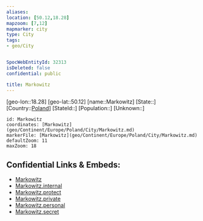 ```yaml
---
aliases: 
location: [50.12,18.28]
mapzoom: [7,12] 
mapmarker: city 
type: City
tags:
- geo/City


SpocWebEntityId: 32313
isDeleted: false
confidential: public

title: Markowitz
---
```

[geo-lon::18.28]
[geo-lat::50.12]
[name::Markowitz]
[State::]
[Country::[Poland](geo/Continent/Europe/Poland.md)]
[StateId::]
[Population::]
[Unknown::]


```leaflet
id: Markowitz
coordinates: [Markowitz](geo/Continent/Europe/Poland/City/Markowitz.md)
markerFile: [Markowitz](geo/Continent/Europe/Poland/City/Markowitz.md)
defaultZoom: 11 
maxZoom: 18
```


## Confidential Links & Embeds: 
- [Markowitz](../../../../../../_public/geo/Continent/Europe/Poland/City/Markowitz.md) 
- [Markowitz.internal](../../../../../../_internal/geo/Continent/Europe/Poland/City/Markowitz.internal.md) 
- [Markowitz.protect](../../../../../../_protect/geo/Continent/Europe/Poland/City/Markowitz.protect.md) 
- [Markowitz.private](../../../../../../_private/geo/Continent/Europe/Poland/City/Markowitz.private.md) 
- [Markowitz.personal](../../../../../../_personal/geo/Continent/Europe/Poland/City/Markowitz.personal.md) 
- [Markowitz.secret](../../../../../../_secret/geo/Continent/Europe/Poland/City/Markowitz.secret.md) 
